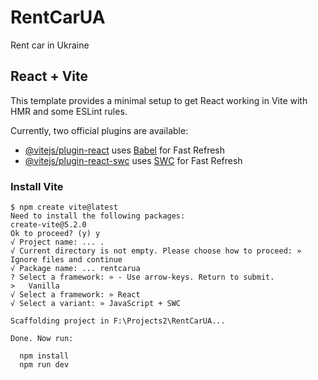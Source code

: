 # RentCarUA

Rent car in Ukraine

## React + Vite

This template provides a minimal setup to get React working in Vite with HMR and some ESLint rules.

Currently, two official plugins are available:

- [@vitejs/plugin-react](https://github.com/vitejs/vite-plugin-react/blob/main/packages/plugin-react/README.md) uses [Babel](https://babeljs.io/) for Fast Refresh
- [@vitejs/plugin-react-swc](https://github.com/vitejs/vite-plugin-react-swc) uses [SWC](https://swc.rs/) for Fast Refresh

### Install Vite

```
$ npm create vite@latest
Need to install the following packages:
create-vite@5.2.0
Ok to proceed? (y) y
√ Project name: ... .
√ Current directory is not empty. Please choose how to proceed: » Ignore files and continue
√ Package name: ... rentcarua
? Select a framework: » - Use arrow-keys. Return to submit.
>   Vanilla
√ Select a framework: » React
√ Select a variant: » JavaScript + SWC

Scaffolding project in F:\Projects2\RentCarUA...

Done. Now run:

  npm install
  npm run dev
```
